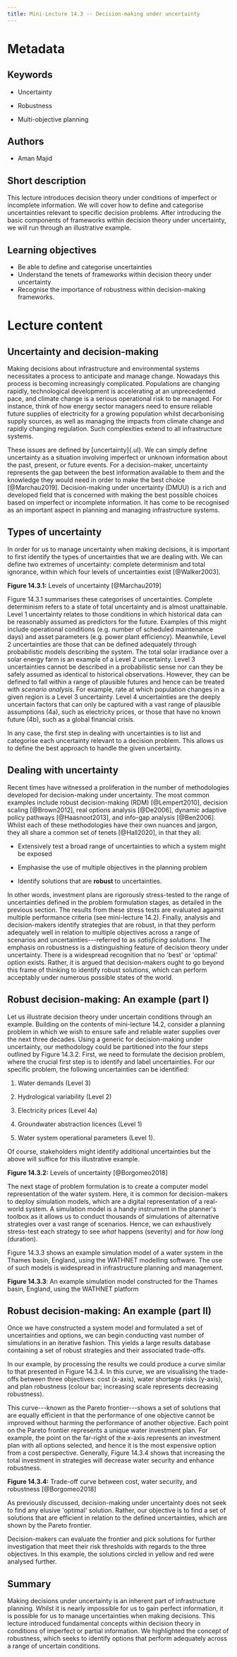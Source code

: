```yaml
---
title: Mini-Lecture 14.3 -- Decision-making under uncertainty
---
```


# Metadata 

## Keywords

-   Uncertainty

-   Robustness

-   Multi-objective planning

## Authors 

-   Aman Majid

## Short description

This lecture introduces decision theory under conditions of imperfect or
incomplete information. We will cover how to define and categorise
uncertainties relevant to specific decision problems. After introducing
the basic components of frameworks within decision theory under
uncertainty, we will run through an illustrative example.

## Learning objectives

-   Be able to define and categorise uncertainties
-   Understand the tenets of frameworks within decision theory under
    uncertainty
-   Recognise the importance of robustness within decision-making
    frameworks.

# Lecture content

## Uncertainty and decision-making

Making decisions about infrastructure and environmental systems
necessitates a process to anticipate and manage change. Nowadays this
process is becoming increasingly complicated. Populations are changing
rapidly, technological development is accelerating at an unprecedented
pace, and climate change is a serious operational risk to be managed.
For instance, think of how energy sector managers need to ensure
reliable future supplies of electricity for a growing population whilst
decarbonising supply sources, as well as managing the impacts from
climate change and rapidly changing regulation. Such complexities extend
to all infrastructure systems.

These issues are defined by [uncertainty]{.ul}. We can simply define
uncertainty as a situation involving imperfect or unknown information
about the past, present, or future events. For a decision-maker,
uncertainty represents the gap between the best information available to
them and the knowledge they would need in order to make the best choice
[@Marchau2019]. Decision-making under uncertainty (DMUU) is a rich
and developed field that is concerned with making the best possible
choices based on imperfect or incomplete information. It has come to be
recognised as an important aspect in planning and managing
infrastructure systems.

## Types of uncertainty

In order for us to manage uncertainty when making decisions, it is
important to first identify the types of uncertainties that we are
dealing with. We can define two extremes of uncertainty: complete
determinism and total ignorance, within which four levels of
uncertainties exist [@Walker2003].

**Figure 14.3.1:** Levels of uncertainty [@Marchau2019]

Figure 14.3.1 summarises these categorises of uncertainties. Complete
determinism refers to a state of total uncertainty and is almost
unattainable. Level 1 uncertainty relates to those conditions in which
historical data can be reasonably assumed as predictors for the future.
Examples of this might include operational conditions (e.g. number of
scheduled maintenance days) and asset parameters (e.g. power plant
efficiency). Meanwhile, Level 2 uncertainties are those that can be
defined adequately through probabilistic models describing the system.
The total solar irradiance over a solar energy farm is an example of a
Level 2 uncertainty. Level 3 uncertainties cannot be described in a
probabilistic sense nor can they be safely assumed as identical to
historical observations. However, they can be defined to fall within a
range of plausible futures and hence can be treated with *scenario
analysis*. For example, rate at which population changes in a given
region is a Level 3 uncertainty. Level 4 uncertainties are the deeply
uncertain factors that can only be captured with a vast range of
plausible assumptions (4a), such as electricity prices, or those that
have no known future (4b), such as a global financial crisis.

In any case, the first step in dealing with uncertainties is to list and
categorise each uncertainty relevant to a decision problem. This allows
us to define the best approach to handle the given uncertainty.

## Dealing with uncertainty

Recent times have witnessed a proliferation in the number of
methodologies developed for decision-making under uncertainty. The most
common examples include robust decision-making (RDM) [@Lempert2010],
decision scaling [@Brown2012], real options analysis [@De2006],
dynamic adaptive policy pathways [@Haasnoot2013], and info-gap
analysis [@Ben2006]. Whilst each of these methodologies have their
own nuances and jargon, they all share a common set of tenets
[@Hall2020], in that they all:

-   Extensively test a broad range of uncertainties to which a system
    might be exposed

-   Emphasise the use of multiple objectives in the planning problem

-   Identify solutions that are **robust** to uncertainties.

In other words, investment plans are rigorously stress-tested to the
range of uncertainties defined in the problem formulation stages, as
detailed in the previous section. The results from these stress tests
are evaluated against multiple performance criteria (see mini-lecture
14.2). Finally, analysis and decision-makers identify strategies that
are robust, in that they perform adequately well in relation to multiple
objectives across a range of scenarios and uncertainties---referred to
as *satisficing* *solutions*. The emphasis on robustness is a
distinguishing feature of decision theory under uncertainty. There is a
widespread recognition that no 'best' or 'optimal' option exists.
Rather, it is argued that decision-makers ought to go beyond this frame
of thinking to identify robust solutions, which can perform acceptably
under numerous possible states of the world.

## Robust decision-making: An example (part I)

Let us illustrate decision theory under uncertain conditions through an
example. Building on the contents of mini-lecture 14.2, consider a
planning problem in which we wish to ensure safe and reliable water
supplies over the next three decades. Using a generic for
decision-making under uncertainty, our methodology could be partitioned
into the four steps outlined by Figure 14.3.2. First, we need to
formulate the decision problem, where the crucial first step is to
identify and label uncertainties. For our specific problem, the
following uncertainties can be identified:

1.  Water demands (Level 3)

2.  Hydrological variability (Level 2)

3.  Electricity prices (Level 4a)

4.  Groundwater abstraction licences (Level 1)

5.  Water system operational parameters (Level 1).

Of course, stakeholders might identify additional uncertainties but the
above will suffice for this illustrative example.

**Figure 14.3.2:** Levels of uncertainty [@Borgomeo2018]

The next stage of problem formulation is to create a computer model
representation of the water system. Here, it is common for
decision-makers to deploy simulation models, which are a digital
representation of a real-world system. A simulation model is a handy
instrument in the planner's toolbox as it allows us to conduct thousands
of simulations of alternative strategies over a vast range of scenarios.
Hence, we can exhaustively stress-test each strategy to see *what*
happens (severity) and for *how long* (duration).

Figure 14.3.3 shows an example simulation model of a water system in the
Thames basin, England, using the WATHNET modelling software. The use of
such models is widespread in infrastructure planning and management.

**Figure 14.3.3**: An example simulation model constructed for the
Thames basin, England, using the WATHNET platform

## Robust decision-making: An example (part II)

Once we have constructed a system model and formulated a set of
uncertainties and options, we can begin conducting vast number of
simulations in an iterative fashion. This yields a large results
database containing a set of robust strategies and their associated
trade-offs.

In our example, by processing the results we could produce a curve
similar to that presented in Figure 14.3.4. In this curve, we are
visualising the trade-offs between three objectives: cost (x-axis),
water shortage risks (y-axis), and plan robustness (colour bar;
increasing scale represents decreasing robustness).

This curve---known as the Pareto frontier---shows a set of solutions
that are equally efficient in that the performance of one objective
cannot be improved without harming the performance of another objective.
Each point on the Pareto frontier represents a unique water investment
plan. For example, the point on the far-right of the x-axis represents
an investment plan with all options selected, and hence it is the most
expensive option from a cost perspective. Generally, Figure 14.3.4 shows
that increasing the total investment in strategies will decrease water
security and enhance robustness.

**Figure 14.3.4:** Trade-off curve between cost, water security, and
robustness [@Borgomeo2018]

As previously discussed, decision-making under uncertainty does not seek
to find any elusive 'optimal' solution. Rather, our objective is to find
a set of solutions that are efficient in relation to the defined
uncertainties, which are shown by the Pareto frontier.

Decision-makers can evaluate the frontier and pick solutions for further
investigation that meet their risk thresholds with regards to the three
objectives. In this example, the solutions circled in yellow and red
were analysed further.

## Summary

Making decisions under uncertainty is an inherent part of infrastructure
planning. Whilst it is nearly impossible for us to gain perfect
information, it is possible for us to manage uncertainties when making
decisions. This lecture introduced fundamental concepts within decision
theory in conditions of imperfect or partial information. We highlighted
the concept of robustness, which seeks to identify options that perform
adequately across a range of uncertain conditions.
